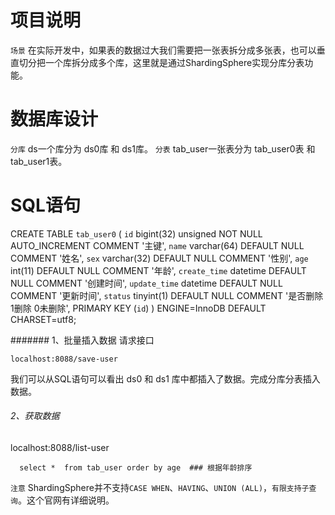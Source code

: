 # 项目说明

`场景` 在实际开发中，如果表的数据过大我们需要把一张表拆分成多张表，也可以垂直切分把一个库拆分成多个库，这里就是通过ShardingSphere实现分库分表功能。

# 数据库设计

`分库` ds一个库分为 ds0库 和 ds1库。
`分表` tab_user一张表分为 tab_user0表 和 tab_user1表。

# SQL语句
CREATE TABLE `tab_user0` (
`id` bigint(32) unsigned NOT NULL AUTO_INCREMENT COMMENT '主键',
`name` varchar(64) DEFAULT NULL COMMENT '姓名',
`sex` varchar(32) DEFAULT NULL COMMENT '性别',
`age` int(11) DEFAULT NULL COMMENT '年龄',
`create_time` datetime DEFAULT NULL COMMENT '创建时间',
`update_time` datetime DEFAULT NULL COMMENT '更新时间',
`status` tinyint(1) DEFAULT NULL COMMENT '是否删除 1删除 0未删除',
PRIMARY KEY (`id`)
) ENGINE=InnoDB DEFAULT CHARSET=utf8;



####### 1、批量插入数据
请求接口
```
localhost:8088/save-user
```
我们可以从SQL语句可以看出 ds0 和 ds1 库中都插入了数据。完成分库分表插入数据。

###### 2、获取数据
localhost:8088/list-user

```mysql
  select *  from tab_user order by age  ### 根据年龄排序
```


`注意` ShardingSphere并不支持`CASE WHEN`、`HAVING`、`UNION (ALL)`，`有限支持子查询`。这个官网有详细说明。
















